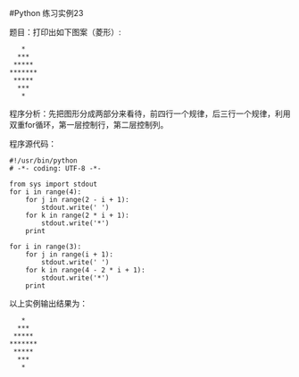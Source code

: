 #Python 练习实例23


题目：打印出如下图案（菱形）:

```
   *
  ***
 *****
*******
 *****
  ***
   *
```

程序分析：先把图形分成两部分来看待，前四行一个规律，后三行一个规律，利用双重for循环，第一层控制行，第二层控制列。


程序源代码：

```
#!/usr/bin/python
# -*- coding: UTF-8 -*-

from sys import stdout
for i in range(4):
    for j in range(2 - i + 1):
        stdout.write(' ')
    for k in range(2 * i + 1):
        stdout.write('*')
    print

for i in range(3):
    for j in range(i + 1):
        stdout.write(' ')
    for k in range(4 - 2 * i + 1):
        stdout.write('*')
    print
```

以上实例输出结果为：

```
   *
  ***
 *****
*******
 *****
  ***
   *
```